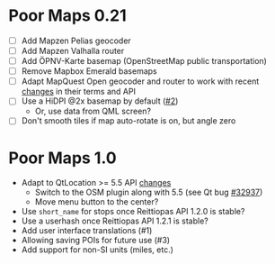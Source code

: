 Poor Maps 0.21
==============

* [ ] Add Mapzen Pelias geocoder
* [ ] Add Mapzen Valhalla router
* [ ] Add ÖPNV-Karte basemap (OpenStreetMap public transportation)
* [ ] Remove Mapbox Emerald basemaps
* [ ] Adapt MapQuest Open geocoder and router to work with
      recent [changes][0.21a] in their terms and API
* [ ] Use a HiDPI @2x basemap by default ([#2][])
    - Or, use data from QML screen?
* [ ] Don't smooth tiles if map auto-rotate is on, but angle zero

[0.21a]: http://devblog.mapquest.com/2015/08/17/mapquest-free-open-license-updates-and-changes/
[#2]: https://github.com/otsaloma/poor-maps/issues/2

Poor Maps 1.0
=============

* Adapt to QtLocation >= 5.5 API
  [changes](http://doc.qt.io/qt-5/qtlocation-changes.html)
    - Switch to the OSM plugin along with 5.5
      (see Qt bug [#32937](http://bugreports.qt.io/browse/QTBUG-32937))
    - Move menu button to the center?
* Use `short_name` for stops once Reittiopas API 1.2.0 is stable?
* Use a userhash once Reittiopas API 1.2.1 is stable?
* Add user interface translations (#1)
* Allowing saving POIs for future use (#3)
* Add support for non-SI units (miles, etc.)
